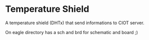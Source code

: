 Temperature Shield
=======================

A temperature shield (DHTx) that send informations to CIOT server.

On eagle directory has a sch and brd for schematic and board ;)
